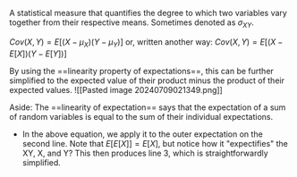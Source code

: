 A statistical measure that quantifies the degree to which two variables vary together from their respective means. Sometimes denoted as $\sigma_{XY}$.

$Cov(X,Y) = E[(X-\mu_X)(Y-\mu_Y)]$
or, written another way:
$Cov(X,Y) = E[(X-E[X])(Y-E[Y])]$

By using the ==linearity property of expectations==, this can be further simplified to the expected value of their product minus the product of their expected values.
![[Pasted image 20240709021349.png]]

Aside: The ==linearity of expectation== says that the expectation of a sum of random variables is equal to the sum of their individual expectations.
- In the above equation, we apply it to the outer expectation on the second line. Note that $E[E[X]] = E[X]$, but notice how it "expectifies" the XY, X, and Y? This then produces line 3, which is straightforwardly simplified.